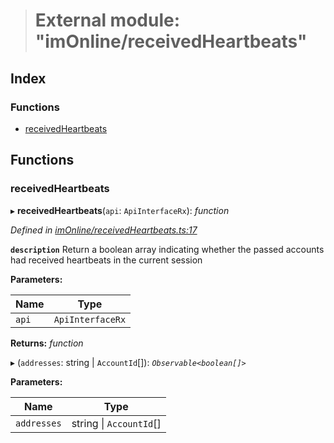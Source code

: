 > # External module: "imOnline/receivedHeartbeats"

## Index

### Functions

* [receivedHeartbeats](_imonline_receivedheartbeats_.md#receivedheartbeats)

## Functions

###  receivedHeartbeats

▸ **receivedHeartbeats**(`api`: `ApiInterfaceRx`): *function*

*Defined in [imOnline/receivedHeartbeats.ts:17](https://github.com/polkadot-js/api/blob/debb1dc/packages/api-derive/src/imOnline/receivedHeartbeats.ts#L17)*

**`description`** Return a boolean array indicating whether the passed accounts had received heartbeats in the current session

**Parameters:**

Name | Type |
------ | ------ |
`api` | `ApiInterfaceRx` |

**Returns:** *function*

▸ (`addresses`: string | `AccountId`[]): *`Observable<boolean[]>`*

**Parameters:**

Name | Type |
------ | ------ |
`addresses` | string \| `AccountId`[] |